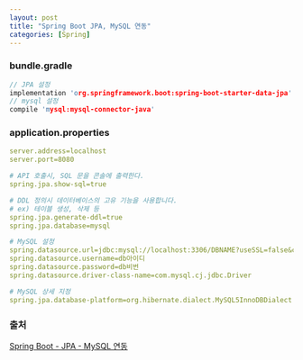 ```yaml
---
layout: post
title: "Spring Boot JPA, MySQL 연동"
categories: [Spring]
---
```


### bundle.gradle
```h
// JPA 설정
implementation 'org.springframework.boot:spring-boot-starter-data-jpa'
// mysql 설정
compile 'mysql:mysql-connector-java'
```

### application.properties
```yml
server.address=localhost
server.port=8080

# API 호출시, SQL 문을 콘솔에 출력한다.
spring.jpa.show-sql=true

# DDL 정의시 데이터베이스의 고유 기능을 사용합니다.
# ex) 테이블 생성, 삭제 등
spring.jpa.generate-ddl=true
spring.jpa.database=mysql

# MySQL 설정
spring.datasource.url=jdbc:mysql://localhost:3306/DBNAME?useSSL=false&characterEncoding=UTF-8&serverTimezone=UTC
spring.datasource.username=db아이디
spring.datasource.password=db비번
spring.datasource.driver-class-name=com.mysql.cj.jdbc.Driver

# MySQL 상세 지정
spring.jpa.database-platform=org.hibernate.dialect.MySQL5InnoDBDialect
```

### 출처
[Spring Boot - JPA - MySQL 연동](https://velog.io/@2yeseul/Spring-Boot-JPA-MySQL-%EC%97%B0%EB%8F%99)